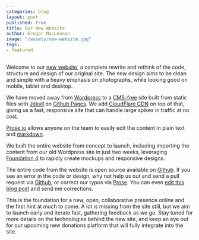 ```yaml
---
categories: blog
layout: post
published: true
title: Our New Website
author: Gregor MacLennan
image: "/assets/new-website.jpg"
tags:
- featured
---
```


Welcome to our [new website](http://www.digital-democracy.org), a complete rewrite and rethink of the code, structure and design of our original site. The new design aims to be clean and simple with a heavy emphasis on photographs, while looking good on mobile, tablet and desktop.

We have moved away from [Wordpress](http://wordpress.org/) to a [CMS-free](http://developmentseed.org/blog/2012/07/27/build-cms-free-websites/) site built from static files with [Jekyll](http://jekyllrb.com) on [Github Pages](http://pages.github.com/). We add [CloudFlare CDN](http://cloudflare.com/) on top of that, giving us a fast, responsive site that can handle large spikes in traffic at no cost.

[Prose.io](http://developmentseed.org/blog/2013/05/08/major-new-features-prose-v1/) allows anyone on the team to easily edit the content in plain text and [markdown](http://daringfireball.net/projects/markdown/).

We built the entire website from concept to launch, including importing the content from our old Wordpress site in just two weeks, leveraging [Foundation 4](http://foundation.zurb.com/) to rapidly create mockups and responsive designs.

The entire code from the website is open source available on [Github](https://github.com/digidem/digital-democracy.org). If you see an error in the code or design, why not help us out and send a pull request via [Github](https://github.com/digidem/digital-democracy.org), or correct our typos via [Prose](http://prose.io/#digidem/digital-democracy.org). You can even [edit this blog post](http://prose.io/#digidem/digital-democracy.org/edit/gh-pages/_posts/blog/2013-09-25-our-new-website.md) and send me corrections.

This is the foundation for a new, open, collaborative presence online and the first hint at much to come. A lot is missing from the site still, but we aim to launch early and iterate fast, gathering feedback as we go. Stay tuned for more details on the technologies behind the new site, and keep an eye out for our upcoming new donations platform that will fully integrate into the site.